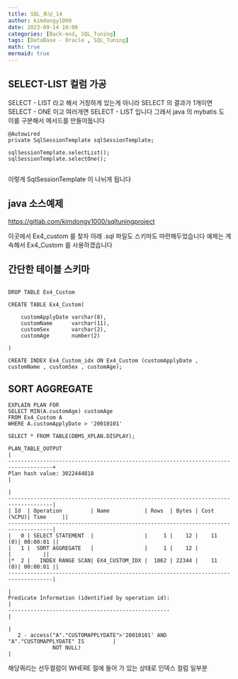 ```yaml
---
title: SQL_튜닝_14
author: kimdongy1000
date: 2023-09-14 10:00
categories: [Back-end, SQL_Tuning]
tags: [DataBase - Oracle , SQL_Tuning]
math: true
mermaid: true
---
```


## SELECT-LIST 컬럼 가공
SELECT - LIST 라고 해서 거창하게 있는게 아니라 SELECT 의 결과가 1개이면 SELECT - ONE 이고 여러개면 SELECT - LIST 입니다 그래서 java 의 mybatis 도 이를 구분해서 메서드를 만들어둡니다 

```
@Autowired
private SqlSessionTemplate sqlSessionTemplate;

sqlSessionTemplate.selectList();
sqlSessionTemplate.selectOne();


```

이렇게 SqlSessionTemplate 이 나뉘게 됩니다 


## java 소스예제 

<https://gitlab.com/kimdongy1000/sqltuningproject>

이곳에서 Ex4_custom 를 찾자 아래 .sql 파일도 스키마도 마련해두었습니다 예제는 계속해서 Ex4_Custom 를 사용하겠습니다 

## 간단한 테이블 스키마
```

DROP TABLE Ex4_Custom 

CREATE TABLE Ex4_Custom(
	
	customApplyDate varchar(8), 
	customName      varchar(11),
	customSex       varchar(2),
	customAge       number(2)
	
)

CREATE INDEX Ex4_Custom_idx ON Ex4_Custom (customApplyDate , customName , customSex , customAge);
```



##  SORT AGGREGATE
```
EXPLAIN PLAN FOR 
SELECT MIN(A.customAge) customAge
FROM Ex4_Custom A
WHERE A.customApplyDate > '20010101'	

SELECT * FROM TABLE(DBMS_XPLAN.DISPLAY);

PLAN_TABLE_OUTPUT                                                                   |
------------------------------------------------------------------------------------+
Plan hash value: 3022444818                                                         |
                                                                                    |
------------------------------------------------------------------------------------|
| Id  | Operation         | Name           | Rows  | Bytes | Cost (%CPU)| Time     ||
------------------------------------------------------------------------------------|
|   0 | SELECT STATEMENT  |                |     1 |    12 |    11   (0)| 00:00:01 ||
|   1 |  SORT AGGREGATE   |                |     1 |    12 |            |          ||
|*  2 |   INDEX RANGE SCAN| EX4_CUSTOM_IDX |  1862 | 22344 |    11   (0)| 00:00:01 ||
------------------------------------------------------------------------------------|
                                                                                    |
Predicate Information (identified by operation id):                                 |
---------------------------------------------------                                 |
                                                                                    |
   2 - access("A"."CUSTOMAPPLYDATE">'20010101' AND "A"."CUSTOMAPPLYDATE" IS         |
              NOT NULL)                                                             |

```
해당쿼리는 선두컬럼이 WHERE 절에 들어 가 있는 상태로 인덱스 컬럼 일부분

